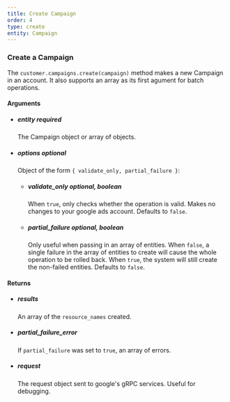 ```yaml
---
title: Create Campaign 
order: 4
type: create
entity: Campaign 
---
```


### Create a Campaign 

The `customer.campaigns.create(campaign)` method makes a new Campaign in an account. It also supports an array as its first agument for batch operations.


#### Arguments

-   ##### entity _required_ 
    The Campaign object or array of objects.
-   ##### options _optional_
    Object of the form `{ validate_only, partial_failure }`:
    -   ##### validate_only _optional, boolean_ 
        When `true`, only checks whether the operation is valid. Makes no changes to your google ads account. Defaults to `false`.
    -   ##### partial_failure _optional, boolean_
        Only useful when passing in an array of entities. When `false`, a single failure in the array of entities to create will cause the whole operation to be rolled back. When `true`, the system will still create the non-failed entities. Defaults to `false`.


#### Returns

-   ##### results
    An array of the `resource_names` created.
-   ##### partial_failure_error
    If `partial_failure` was set to `true`, an array of errors.
-   ##### request
    The request object sent to google's gRPC services. Useful for debugging.
